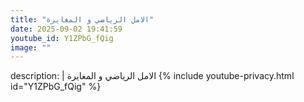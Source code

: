 ```yaml
---
title: "الامل الرياضي و المغايرة"
date: 2025-09-02 19:41:59 
youtube_id: Y1ZPbG_fQig
image: ""
---
```

description: |
  الامل الرياضي و المغايرة
{% include youtube-privacy.html id="Y1ZPbG_fQig" %}
